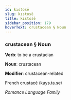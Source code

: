 ```yaml
---
id: kıstosë
slug: kıstosë
title: kıstosë
sidebar_position: 179
hoverText: crustacean § Noun
---
```


### crustacean § Noun

**Verb**: to be a crustacian

**Noun**: crustacean

**Modifier**: crustacean-related

French crustacé /kʁys.ta.se/

*Romance Language Family*
